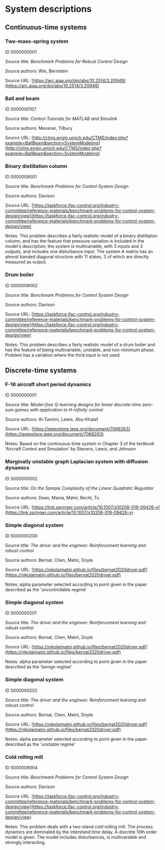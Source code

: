 # System descriptions

## Continuous-time systems

### Two-mass-spring system
ID 0000000001

Source title: *Benchmark Problems for Robust Control Design*

Source authors: Wie, Bernstein

Source URL: [https://arc.aiaa.org/doi/abs/10.2514/3.20949](https://arc.aiaa.org/doi/abs/10.2514/3.20949)

### Ball and beam
ID 0000000107

Source title: *Control Tutorials for MATLAB and Simulink*

Source authors: Messner, Tilbury

Source URL: [http://ctms.engin.umich.edu/CTMS/index.php?example=BallBeam&section=SystemModeling](http://ctms.engin.umich.edu/CTMS/index.php?example=BallBeam&section=SystemModeling)

### Binary distillation column
ID 0000009001

Source title: *Benchmark Problems for Control System Design*

Source authors: Davison

Source URL: [https://taskforce.ifac-control.org/industry-committee/reference-materials/benchmark-problems-for-control-system-design/view](https://taskforce.ifac-control.org/industry-committee/reference-materials/benchmark-problems-for-control-system-design/view)

Notes: This problem describes a fairly realistic model of a binary distillation column,
and has the feature that pressure variation is included in the model's description;
the system is multivariable, with 3 inputs and 3 outputs, and includes one disturbance input.
The system A matrix has an almost banded diagonal structure with 11 states,
3 of which are directly measured as output.

### Drum boiler
ID 0000009002

Source title: *Benchmark Problems for Control System Design*

Source authors: Davison

Source URL: [https://taskforce.ifac-control.org/industry-committee/reference-materials/benchmark-problems-for-control-system-design/view](https://taskforce.ifac-control.org/industry-committee/reference-materials/benchmark-problems-for-control-system-design/view)

Notes: This problem describes a fairly realistic model of a drum boiler
and has the feature of being multivariable, unstable, and non-minimum phase.
Problem has a variation where the third input is not used.


## Discrete-time systems

### F-16 aircraft short period dynamics
ID 5000000001

Source title: *Model-free Q-learning designs for linear discrete-time zero-sum games with application to H-infinity control*

Source authors: Al-Tamimi, Lewis, Abu-Khalaf

Source URL: [https://ieeexplore.ieee.org/document/7068263](https://ieeexplore.ieee.org/document/7068263)

Notes: Based on the continuous-time system in Chapter 3 of the textbook
'Aircraft Control and Simulation' by Stevens, Lewis, and Johnson

### Marginally unstable graph Laplacian system with diffusion dynamics
ID 5000000002

Source title: *On the Sample Complexity of the Linear Quadratic Regulator*

Source authors: Dean, Mania, Matni, Recht, Tu

Source URL: [https://link.springer.com/article/10.1007/s10208-019-09426-y](https://link.springer.com/article/10.1007/s10208-019-09426-y)

### Simple diagonal system
ID 5000000200

Source title: *The driver and the engineer: Reinforcement learning and robust control*

Source authors: Bernat, Chen, Matni, Doyle

Source URL: [https://nikolaimatni.github.io/files/bernat2020driver.pdf](https://nikolaimatni.github.io/files/bernat2020driver.pdf)

Notes: alpha parameter selected according to point given in the paper described as the 'uncontrollable regime'

### Simple diagonal system
ID 5000000201

Source title: *The driver and the engineer: Reinforcement learning and robust control*

Source authors: Bernat, Chen, Matni, Doyle

Source URL: [https://nikolaimatni.github.io/files/bernat2020driver.pdf](https://nikolaimatni.github.io/files/bernat2020driver.pdf)

Notes: alpha parameter selected according to point given in the paper described as the 'benign regime'

### Simple diagonal system
ID 5000000202

Source title: *The driver and the engineer: Reinforcement learning and robust control*

Source authors: Bernat, Chen, Matni, Doyle

Source URL: [https://nikolaimatni.github.io/files/bernat2020driver.pdf](https://nikolaimatni.github.io/files/bernat2020driver.pdf)

Notes: alpha parameter selected according to point given in the paper described as the 'unstable regime'

### Cold rolling mill
ID 5000009004

Source title: *Benchmark Problems for Control System Design*

Source authors: Davison

Source URL: [https://taskforce.ifac-control.org/industry-committee/reference-materials/benchmark-problems-for-control-system-design/view](https://taskforce.ifac-control.org/industry-committee/reference-materials/benchmark-problems-for-control-system-design/view)

Notes: This problem deals with a two-stand cold rolling mill.
The process dynamics are dominated by the interstand time delay.
A discrete 10th order model is given.
The model includes disturbances, is multivariable and strongly interacting.

